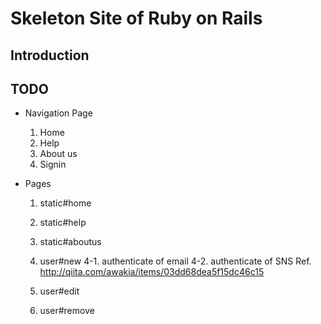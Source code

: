 # Skeleton Site of Ruby on Rails

## Introduction


## TODO
* Navigation Page
	1. Home
	2. Help
	3. About us
	4. Signin

* Pages
	1. static#home
	2. static#help
	3. static#aboutus
	4. user#new
		4-1. authenticate of email
		4-2. authenticate of SNS
		Ref. http://qiita.com/awakia/items/03dd68dea5f15dc46c15
		 
	5. user#edit
	6. user#remove

